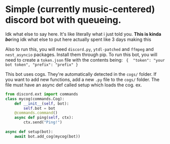 # Simple (currently music-centered) discord bot with queueing.
Idk what else to say here. It's like literally what i just told you.
**This is kinda *bo***ring
idk what else to put here actually
spent like 3 days making this

Also to run this, you will need `discord.py`, `ytdl-patched` and `ffmpeg` and `nest_asyncio` packages. Install them through pip.
To run this bot, you will need to create a `token.json` file with the contents being:
`
{ 
    "token": "your bot token",
    "prefix": "prefix"
}`

This bot uses cogs. They're automatically detected in the `cogs/` folder. If you want to add new functions, add a new `.py` file to the `cogs/` folder. The file must have an async def called setup which loads the cog.
ex.
```python
from discord.ext import commands
class mycog(commands.Cog):
    def __init__(self, bot):
        self.bot = bot
    @commands.command()
    async def ping(self, ctx):
        ctx.send("Ping!")
    
async def setup(bot):
    await bot.add_cog(mycog(bot))
```
